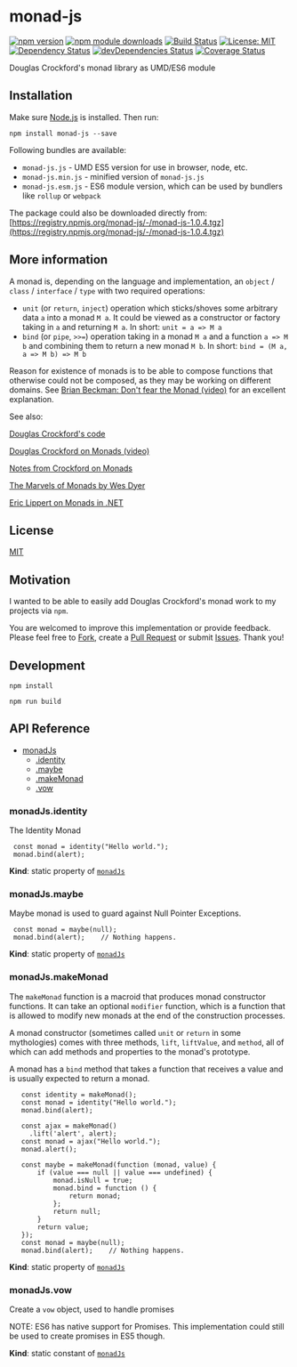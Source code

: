 # monad-js

[![npm version](https://badge.fury.io/js/monad-js.svg)](https://badge.fury.io/js/monad-js)
[![npm module downloads](http://img.shields.io/npm/dt/monad-js.svg)](https://www.npmjs.org/package/monad-js)
[![Build Status](https://travis-ci.org/borota/monad-js.svg?branch=master)](https://travis-ci.org/borota/monad-js)
[![License: MIT](https://img.shields.io/badge/License-MIT-yellow.svg)](https://github.com/borota/monad-js/blob/master/LICENSE)
[![Dependency Status](https://david-dm.org/borota/monad-js.svg)](https://david-dm.org/borota/monad-js)
[![devDependencies Status](https://david-dm.org/borota/monad-js/dev-status.svg)](https://david-dm.org/borota/monad-js?type=dev)
[![Coverage Status](https://coveralls.io/repos/github/borota/monad-js/badge.svg?branch=master)](https://coveralls.io/github/borota/monad-js?branch=master)

Douglas Crockford's monad library as UMD/ES6 module

## Installation

Make sure [Node.js](https://nodejs.org) is installed. Then run:
```
npm install monad-js --save
```

Following bundles are available:
* `monad-js.js` - UMD ES5 version for use in browser, node, etc.
* `monad-js.min.js` - minified version of `monad-js.js`
* `monad-js.esm.js` - ES6 module version, which can be used by bundlers like
`rollup` or `webpack`

The package could also be downloaded directly from:
[https://registry.npmjs.org/monad-js/-/monad-js-1.0.4.tgz](https://registry.npmjs.org/monad-js/-/monad-js-1.0.4.tgz)

## More information
A monad is, depending on the language and implementation, an `object` / `class`
/ `interface` / `type` with two required operations:
  * `unit` (or `return`, `inject`) operation which sticks/shoves some arbitrary
    data `a` into a monad `M a`. It could be viewed as a constructor or factory
    taking in `a` and returning `M a`.
    In short: `unit = a => M a`
  *	`bind` (or `pipe`, `>>=`) operation taking in a monad `M a` and a function
    `a => M b` and combining them to return a new monad `M b`.
    In short: `bind = (M a, a => M b) => M b`

Reason for existence of monads is to be able to compose functions that otherwise
could not be composed, as they may be working on different domains.
See [Brian Beckman: Don't fear the Monad (video)](https://www.youtube.com/watch?v=ZhuHCtR3xq8)
for an excellent explanation.

See also:

[Douglas Crockford's code](https://github.com/douglascrockford/monad)

[Douglas Crockford on Monads (video)](https://www.youtube.com/watch?v=dkZFtimgAcM)

[Notes from Crockford on Monads](https://gist.github.com/newswim/4668aef8a1f1bc0dabe8)

[The Marvels of Monads by Wes Dyer](https://blogs.msdn.microsoft.com/wesdyer/2008/01/10/the-marvels-of-monads/)

[Eric Lippert on Monads in .NET](https://ericlippert.com/category/monads/)

## License

[MIT](https://github.com/borota/monad-js/blob/master/LICENSE)

## Motivation

I wanted to be able to easily add Douglas Crockford's monad work to my projects
via `npm`.

You are welcomed to improve this implementation or provide feedback. Please
feel free to [Fork](https://help.github.com/articles/fork-a-repo/), create a
[Pull Request](https://help.github.com/articles/about-pull-requests/) or
submit [Issues](https://github.com/borota/monad-js/issues).
Thank you!

## Development

```
npm install
```
```
npm run build
```

## API Reference

* [monadJs](#module_monadJs)
    * [.identity](#module_monadJs.identity)
    * [.maybe](#module_monadJs.maybe)
    * [.makeMonad](#module_monadJs.makeMonad)
    * [.vow](#module_monadJs.vow)

<a name="module_monadJs.identity"></a>

### monadJs.identity
The Identity Monad
```
 const monad = identity("Hello world.");
 monad.bind(alert);
```

**Kind**: static property of [<code>monadJs</code>](#module_monadJs)  
<a name="module_monadJs.maybe"></a>

### monadJs.maybe
Maybe monad is used to guard against Null Pointer Exceptions.
```
 const monad = maybe(null);
 monad.bind(alert);    // Nothing happens.
```

**Kind**: static property of [<code>monadJs</code>](#module_monadJs)  
<a name="module_monadJs.makeMonad"></a>

### monadJs.makeMonad
The `makeMonad` function is a macroid that produces monad constructor
functions. It can take an optional `modifier` function, which is a function
that is allowed to modify new monads at the end of the construction processes.

A monad constructor (sometimes called `unit` or `return` in some mythologies)
comes with three methods, `lift`, `liftValue`, and `method`, all of which can
add methods and properties to the monad's prototype.

A monad has a `bind` method that takes a function that receives a value and
is usually expected to return a monad.
```
   const identity = makeMonad();
   const monad = identity("Hello world.");
   monad.bind(alert);

   const ajax = makeMonad()
     .lift('alert', alert);
   const monad = ajax("Hello world.");
   monad.alert();

   const maybe = makeMonad(function (monad, value) {
       if (value === null || value === undefined) {
           monad.isNull = true;
           monad.bind = function () {
               return monad;
           };
           return null;
       }
       return value;
   });
   const monad = maybe(null);
   monad.bind(alert);    // Nothing happens.
```

**Kind**: static property of [<code>monadJs</code>](#module_monadJs)  
<a name="module_monadJs.vow"></a>

### monadJs.vow
Create a `vow` object, used to handle promises

NOTE: ES6 has native support for Promises. This implementation could still be
used to create promises in ES5 though.

**Kind**: static constant of [<code>monadJs</code>](#module_monadJs)  
